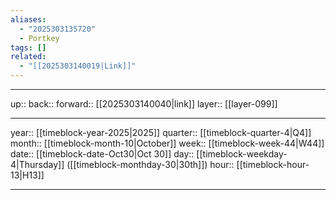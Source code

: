 ```yaml
---
aliases:
  - "2025303135720"
  - Portkey
tags: []
related:
  - "[[2025303140019|Link]]"
---
```




***

up:: 
back:: 
forward:: [[2025303140040|link]]
layer:: [[layer-099]]

***

year:: [[timeblock-year-2025|2025]]
quarter:: [[timeblock-quarter-4|Q4]]
month:: [[timeblock-month-10|October]]
week:: [[timeblock-week-44|W44]]
date:: [[timeblock-date-Oct30|Oct 30]]
day:: [[timeblock-weekday-4|Thursday]] ([[timeblock-monthday-30|30th]])
hour:: [[timeblock-hour-13|H13]]

***
